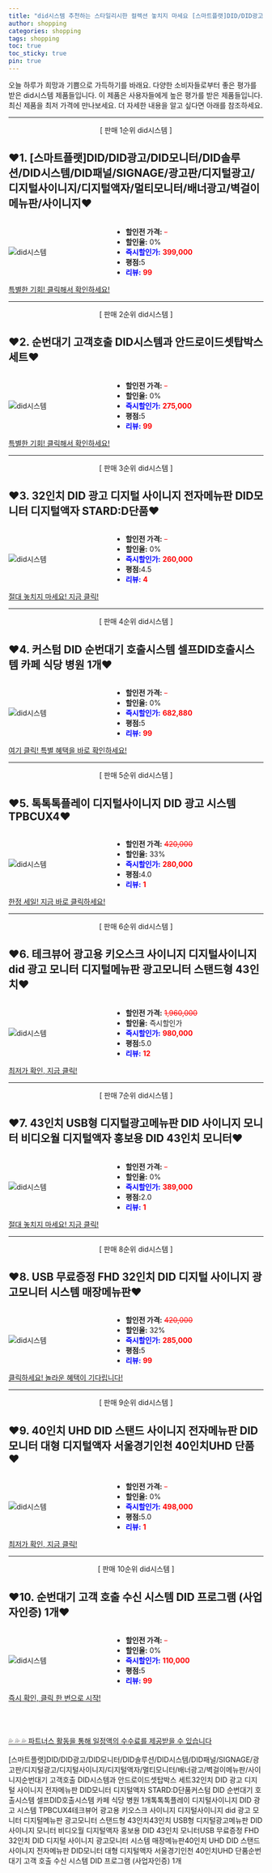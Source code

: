 ```yaml
---
title: "did시스템 추천하는 스타일리시한 컬렉션 놓치지 마세요 [스마트플랫]DID/DID광고/DID모니터/DID솔루션/DID시스템/DID패널/SIGNAGE/광고판/디지털광고/디지털사이니지/디지털액자/멀티모니터/배너광고/벽걸이메뉴판/사이니지"
author: shopping
categories: shopping
tags: shopping
toc: true
toc_sticky: true
pin: true
---
```

오늘 하루가 희망과 기쁨으로 가득하기를 바래요. 다양한 소비자들로부터 좋은 평가를 받은 did시스템 제품들입니다. 이 제품은 사용자들에게 높은 평가를 받은 제품들입니다. 최신 제품을 최저 가격에 만나보세요. 더 자세한 내용을 알고 싶다면 아래를 참조하세요.

---
<p class="toplist" style="margin: 0 auto; display: block; width: fit-content;">[ 판매 1순위 did시스템 ]</p>

<h2><strong>❤️1. [스마트플랫]DID/DID광고/DID모니터/DID솔루션/DID시스템/DID패널/SIGNAGE/광고판/디지털광고/디지털사이니지/디지털액자/멀티모니터/배너광고/벽걸이메뉴판/사이니지❤️</strong></h2>

<div style="display: flex; align-items: center;">
    <div style="flex: 0.4;">
        <img src="https://thumbnail7.coupangcdn.com/thumbnails/remote/230x230ex/image/vendor_inventory/de5e/4d021c965daf100313a60d061ee882ebc2a9155f19e7c89e0f9b6f5e679a.jpeg" alt="did시스템" style="max-width: 100%;">
    </div>
    <div style="flex: 0.6; margin-left: 10px;">
        <ul>
            <li><strong>할인전 가격:</strong> <del style="color: red;">-</del></li>
            <li><strong>할인율:</strong> 0%</li>
            <li><span style='color:blue'><strong>즉시할인가:</strong></span> <span style='color:red'><strong>399,000</strong></span></li>
            <li><strong>평점:</strong>5</li>
            <li><span style='color:blue'><strong>리뷰:</strong></span> <span style='color:red'><strong>99</strong></span></li>
        </ul>
    </div>
</div>
<div class="center">
    <a href="https://William4Davisa.github.io?lptag=AF9450613&subid=githubio&pageKey=5022853945&traceid=V0-153&itemId=6738140727&vendorItemId=74031066279" class="myButton">
        특별한 기회! 클릭해서 확인하세요!
    </a>
</div>


---
<p class="toplist" style="margin: 0 auto; display: block; width: fit-content;">[ 판매 2순위 did시스템 ]</p>

<h2><strong>❤️2. 순번대기 고객호출 DID시스템과 안드로이드셋탑박스 세트❤️</strong></h2>

<div style="display: flex; align-items: center;">
    <div style="flex: 0.4;">
        <img src="https://thumbnail8.coupangcdn.com/thumbnails/remote/230x230ex/image/vendor_inventory/ee25/6f93a96c30be5e62cdeec5a3aa92c5e7e43ee6d63aae8084a69d74b2bff2.png" alt="did시스템" style="max-width: 100%;">
    </div>
    <div style="flex: 0.6; margin-left: 10px;">
        <ul>
            <li><strong>할인전 가격:</strong> <del style="color: red;">-</del></li>
            <li><strong>할인율:</strong> 0%</li>
            <li><span style='color:blue'><strong>즉시할인가:</strong></span> <span style='color:red'><strong>275,000</strong></span></li>
            <li><strong>평점:</strong>5</li>
            <li><span style='color:blue'><strong>리뷰:</strong></span> <span style='color:red'><strong>99</strong></span></li>
        </ul>
    </div>
</div>
<div class="center">
    <a href="https://William4Davisa.github.io?lptag=AF9450613&subid=githubio&pageKey=8048845135&traceid=V0-153&itemId=22566909064&vendorItemId=89608789977" class="myButton">
        특별한 기회! 클릭해서 확인하세요!
    </a>
</div>


---
<p class="toplist" style="margin: 0 auto; display: block; width: fit-content;">[ 판매 3순위 did시스템 ]</p>

<h2><strong>❤️3. 32인치 DID 광고 디지털 사이니지 전자메뉴판 DID모니터 디지털액자 STARD:D단품❤️</strong></h2>

<div style="display: flex; align-items: center;">
    <div style="flex: 0.4;">
        <img src="https://thumbnail6.coupangcdn.com/thumbnails/remote/230x230ex/image/vendor_inventory/7258/8628dbaf78ab34d544f3307624be3b5b56f57c7732bcf6ef697c9804aab7.jpg" alt="did시스템" style="max-width: 100%;">
    </div>
    <div style="flex: 0.6; margin-left: 10px;">
        <ul>
            <li><strong>할인전 가격:</strong> <del style="color: red;">-</del></li>
            <li><strong>할인율:</strong> 0%</li>
            <li><span style='color:blue'><strong>즉시할인가:</strong></span> <span style='color:red'><strong>260,000</strong></span></li>
            <li><strong>평점:</strong>4.5</li>
            <li><span style='color:blue'><strong>리뷰:</strong></span> <span style='color:red'><strong>4</strong></span></li>
        </ul>
    </div>
</div>
<div class="center">
    <a href="https://William4Davisa.github.io?lptag=AF9450613&subid=githubio&pageKey=5516443821&traceid=V0-153&itemId=8614068292&vendorItemId=75624071820" class="myButton">
        절대 놓치지 마세요! 지금 클릭!
    </a>
</div>


---
<p class="toplist" style="margin: 0 auto; display: block; width: fit-content;">[ 판매 4순위 did시스템 ]</p>

<h2><strong>❤️4. 커스텀 DID 순번대기 호출시스템 셀프DID호출시스템 카페 식당 병원 1개❤️</strong></h2>

<div style="display: flex; align-items: center;">
    <div style="flex: 0.4;">
        <img src="https://thumbnail9.coupangcdn.com/thumbnails/remote/230x230ex/image/vendor_inventory/3057/94991d9a6b030be37d0efa7da95cca43764fc2f3f76efde461541eb9debd.jpeg" alt="did시스템" style="max-width: 100%;">
    </div>
    <div style="flex: 0.6; margin-left: 10px;">
        <ul>
            <li><strong>할인전 가격:</strong> <del style="color: red;">-</del></li>
            <li><strong>할인율:</strong> 0%</li>
            <li><span style='color:blue'><strong>즉시할인가:</strong></span> <span style='color:red'><strong>682,880</strong></span></li>
            <li><strong>평점:</strong>5</li>
            <li><span style='color:blue'><strong>리뷰:</strong></span> <span style='color:red'><strong>99</strong></span></li>
        </ul>
    </div>
</div>
<div class="center">
    <a href="https://William4Davisa.github.io?lptag=AF9450613&subid=githubio&pageKey=6579005199&traceid=V0-153&itemId=14797124155&vendorItemId=88421171314" class="myButton">
        여기 클릭! 특별 혜택을 바로 확인하세요!
    </a>
</div>


---
<p class="toplist" style="margin: 0 auto; display: block; width: fit-content;">[ 판매 5순위 did시스템 ]</p>

<h2><strong>❤️5. 톡톡톡플레이 디지털사이니지 DID 광고 시스템 TPBCUX4❤️</strong></h2>

<div style="display: flex; align-items: center;">
    <div style="flex: 0.4;">
        <img src="https://thumbnail9.coupangcdn.com/thumbnails/remote/230x230ex/image/vendor_inventory/ca8e/0943a70fd4b6be49c40eefb2bb7fc4b428bb015e7b3cf39f265415e8a65e.jpg" alt="did시스템" style="max-width: 100%;">
    </div>
    <div style="flex: 0.6; margin-left: 10px;">
        <ul>
            <li><strong>할인전 가격:</strong> <del style="color: red;">420,000</del></li>
            <li><strong>할인율:</strong> 33%</li>
            <li><span style='color:blue'><strong>즉시할인가:</strong></span> <span style='color:red'><strong>280,000</strong></span></li>
            <li><strong>평점:</strong>4.0</li>
            <li><span style='color:blue'><strong>리뷰:</strong></span> <span style='color:red'><strong>1</strong></span></li>
        </ul>
    </div>
</div>
<div class="center">
    <a href="https://William4Davisa.github.io?lptag=AF9450613&subid=githubio&pageKey=1395868048&traceid=V0-153&itemId=2431245301&vendorItemId=70425193514" class="myButton">
        한정 세일! 지금 바로 클릭하세요!
    </a>
</div>


---
<p class="toplist" style="margin: 0 auto; display: block; width: fit-content;">[ 판매 6순위 did시스템 ]</p>

<h2><strong>❤️6. 테크뷰어 광고용 키오스크 사이니지 디지털사이니지 did 광고 모니터 디지털메뉴판 광고모니터 스탠드형 43인치❤️</strong></h2>

<div style="display: flex; align-items: center;">
    <div style="flex: 0.4;">
        <img src="https://thumbnail7.coupangcdn.com/thumbnails/remote/230x230ex/image/vendor_inventory/2fb9/c96b08c7eb88d628a47e13f457797ea03b26ac630a25deb6782c06d16ab4.png" alt="did시스템" style="max-width: 100%;">
    </div>
    <div style="flex: 0.6; margin-left: 10px;">
        <ul>
            <li><strong>할인전 가격:</strong> <del style="color: red;">1,960,000</del></li>
            <li><strong>할인율:</strong> 즉시할인가</li>
            <li><span style='color:blue'><strong>즉시할인가:</strong></span> <span style='color:red'><strong>980,000</strong></span></li>
            <li><strong>평점:</strong>5.0</li>
            <li><span style='color:blue'><strong>리뷰:</strong></span> <span style='color:red'><strong>12</strong></span></li>
        </ul>
    </div>
</div>
<div class="center">
    <a href="https://William4Davisa.github.io?lptag=AF9450613&subid=githubio&pageKey=7956742925&traceid=V0-153&itemId=21984693916&vendorItemId=89032282018" class="myButton">
        최저가 확인, 지금 클릭!
    </a>
</div>


---
<p class="toplist" style="margin: 0 auto; display: block; width: fit-content;">[ 판매 7순위 did시스템 ]</p>

<h2><strong>❤️7. 43인치 USB형 디지털광고메뉴판 DID 사이니지 모니터 비디오월 디지털액자 홍보용 DID 43인치 모니터❤️</strong></h2>

<div style="display: flex; align-items: center;">
    <div style="flex: 0.4;">
        <img src="https://thumbnail10.coupangcdn.com/thumbnails/remote/230x230ex/image/vendor_inventory/97ee/300f195c71b68ed33c8731f4b862903d748b2a5541cd2f8314311817a6da.jpg" alt="did시스템" style="max-width: 100%;">
    </div>
    <div style="flex: 0.6; margin-left: 10px;">
        <ul>
            <li><strong>할인전 가격:</strong> <del style="color: red;">-</del></li>
            <li><strong>할인율:</strong> 0%</li>
            <li><span style='color:blue'><strong>즉시할인가:</strong></span> <span style='color:red'><strong>389,000</strong></span></li>
            <li><strong>평점:</strong>2.0</li>
            <li><span style='color:blue'><strong>리뷰:</strong></span> <span style='color:red'><strong>1</strong></span></li>
        </ul>
    </div>
</div>
<div class="center">
    <a href="https://William4Davisa.github.io?lptag=AF9450613&subid=githubio&pageKey=4535087873&traceid=V0-153&itemId=5482083969&vendorItemId=73019463928" class="myButton">
        절대 놓치지 마세요! 지금 클릭!
    </a>
</div>


---
<p class="toplist" style="margin: 0 auto; display: block; width: fit-content;">[ 판매 8순위 did시스템 ]</p>

<h2><strong>❤️8. USB 무료증정 FHD 32인치 DID 디지털 사이니지 광고모니터 시스템 매장메뉴판❤️</strong></h2>

<div style="display: flex; align-items: center;">
    <div style="flex: 0.4;">
        <img src="https://thumbnail8.coupangcdn.com/thumbnails/remote/230x230ex/image/vendor_inventory/5c7e/04b0dbab83b04cf9dced4451de3394de9406687d64774bce0aba1904ca0b.jpg" alt="did시스템" style="max-width: 100%;">
    </div>
    <div style="flex: 0.6; margin-left: 10px;">
        <ul>
            <li><strong>할인전 가격:</strong> <del style="color: red;">420,000</del></li>
            <li><strong>할인율:</strong> 32%</li>
            <li><span style='color:blue'><strong>즉시할인가:</strong></span> <span style='color:red'><strong>285,000</strong></span></li>
            <li><strong>평점:</strong>5</li>
            <li><span style='color:blue'><strong>리뷰:</strong></span> <span style='color:red'><strong>99</strong></span></li>
        </ul>
    </div>
</div>
<div class="center">
    <a href="https://William4Davisa.github.io?lptag=AF9450613&subid=githubio&pageKey=7417561325&traceid=V0-153&itemId=19234177402&vendorItemId=86350626676" class="myButton">
        클릭하세요! 놀라운 혜택이 기다립니다!
    </a>
</div>


---
<p class="toplist" style="margin: 0 auto; display: block; width: fit-content;">[ 판매 9순위 did시스템 ]</p>

<h2><strong>❤️9. 40인치 UHD DID 스탠드 사이니지 전자메뉴판 DID모니터 대형 디지털액자 서울경기인천 40인치UHD 단품❤️</strong></h2>

<div style="display: flex; align-items: center;">
    <div style="flex: 0.4;">
        <img src="https://thumbnail8.coupangcdn.com/thumbnails/remote/230x230ex/image/vendor_inventory/0bec/16855647b2344d81458f3bf54b3300ed3f1e0c6766fd41c4c8ac88fd3bd4.jpeg" alt="did시스템" style="max-width: 100%;">
    </div>
    <div style="flex: 0.6; margin-left: 10px;">
        <ul>
            <li><strong>할인전 가격:</strong> <del style="color: red;">-</del></li>
            <li><strong>할인율:</strong> 0%</li>
            <li><span style='color:blue'><strong>즉시할인가:</strong></span> <span style='color:red'><strong>498,000</strong></span></li>
            <li><strong>평점:</strong>5.0</li>
            <li><span style='color:blue'><strong>리뷰:</strong></span> <span style='color:red'><strong>1</strong></span></li>
        </ul>
    </div>
</div>
<div class="center">
    <a href="https://William4Davisa.github.io?lptag=AF9450613&subid=githubio&pageKey=6224032998&traceid=V0-153&itemId=12471181747&vendorItemId=75624075833" class="myButton">
        최저가 확인, 지금 클릭!
    </a>
</div>


---
<p class="toplist" style="margin: 0 auto; display: block; width: fit-content;">[ 판매 10순위 did시스템 ]</p>

<h2><strong>❤️10. 순번대기 고객 호출 수신 시스템 DID 프로그램 (사업자인증) 1개❤️</strong></h2>

<div style="display: flex; align-items: center;">
    <div style="flex: 0.4;">
        <img src="https://thumbnail10.coupangcdn.com/thumbnails/remote/230x230ex/image/vendor_inventory/b956/44c35ae01d46b1ed423fc6caf7c7f51e6d720140e683aec3df8500034490.png" alt="did시스템" style="max-width: 100%;">
    </div>
    <div style="flex: 0.6; margin-left: 10px;">
        <ul>
            <li><strong>할인전 가격:</strong> <del style="color: red;">-</del></li>
            <li><strong>할인율:</strong> 0%</li>
            <li><span style='color:blue'><strong>즉시할인가:</strong></span> <span style='color:red'><strong>110,000</strong></span></li>
            <li><strong>평점:</strong>5</li>
            <li><span style='color:blue'><strong>리뷰:</strong></span> <span style='color:red'><strong>99</strong></span></li>
        </ul>
    </div>
</div>
<div class="center">
    <a href="https://William4Davisa.github.io?lptag=AF9450613&subid=githubio&pageKey=8048842945&traceid=V0-153&itemId=22566901305&vendorItemId=89608782109" class="myButton">
        즉시 확인, 클릭 한 번으로 시작!
    </a>
</div>

<br><br><br>[💦 💦 💦 파트너스 활동을 통해 일정액의 수수료를 제공받을 수 있습니다](https://link.coupang.com/a/bcpT2c)<br><br>[스마트플랫]DID/DID광고/DID모니터/DID솔루션/DID시스템/DID패널/SIGNAGE/광고판/디지털광고/디지털사이니지/디지털액자/멀티모니터/배너광고/벽걸이메뉴판/사이니지순번대기 고객호출 DID시스템과 안드로이드셋탑박스 세트32인치 DID 광고 디지털 사이니지 전자메뉴판 DID모니터 디지털액자 STARD:D단품커스텀 DID 순번대기 호출시스템 셀프DID호출시스템 카페 식당 병원 1개톡톡톡플레이 디지털사이니지 DID 광고 시스템 TPBCUX4테크뷰어 광고용 키오스크 사이니지 디지털사이니지 did 광고 모니터 디지털메뉴판 광고모니터 스탠드형 43인치43인치 USB형 디지털광고메뉴판 DID 사이니지 모니터 비디오월 디지털액자 홍보용 DID 43인치 모니터USB 무료증정 FHD 32인치 DID 디지털 사이니지 광고모니터 시스템 매장메뉴판40인치 UHD DID 스탠드 사이니지 전자메뉴판 DID모니터 대형 디지털액자 서울경기인천 40인치UHD 단품순번대기 고객 호출 수신 시스템 DID 프로그램 (사업자인증) 1개